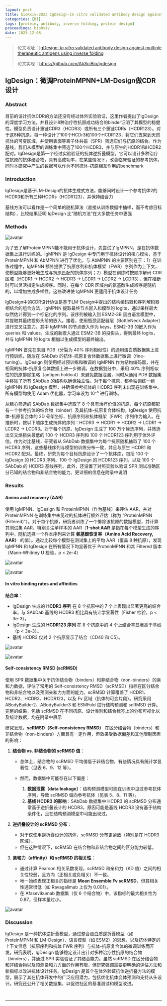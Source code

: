 ```yaml
---
layout: post
title: bioRxiv-2023 IgDesign-In vitro validated antibody design against multiple therapeutic antigens using inverse folding
categories: [BI]
tags: [protein, antibody, inverse folding, protein design]
proceedings: bioRxiv
date: 2023-12-08
---
```


> 论文地址：[IgDesign: *In vitro* validated antibody design against multiple therapeutic antigens using inverse folding](http://biorxiv.org/lookup/doi/10.1101/2023.12.08.570889)
>
> 论文实现：<https://github.com/AbSciBio/igdesign>

## IgDesign：微调ProteinMPNN+LM-Design做CDR设计

### Abstract

目前的设计抗体CDR的方法还没有经过体外实验验证，这里作者提出了IgDesign的深度学习方法，并且设计8种治疗性抗原成功结合的binder证明了其模型的稳健性。模型负责设计重链CDR3（HCDR3）或所有三个重链CDRs（HCDR123）。对于这8种抗原，每一种设计了100个HCDr3和100个HCDR123，将它们支架到天然抗体的可变区域，并使用表面等离子体共振（SPR）筛选它们与抗原的结合。作为基线，我们从模型的训练集中筛选了100个HCDR3，并与原生的HCDR1和HCDR2配对。IgDesign是第一个经过实验验证的抗体逆折叠模型。它可以设计多种治疗性抗原的抗体结合物，具有高成功率，在某些情况下，改善临床验证的参考抗体。同时本研究中产生的数据可以作为不同抗体-抗原相互作用的benchmark

### Introduction

IgDesign是基于LM-Design的抗体生成式方法，能够同时设计一个参考抗体2的HCDR3和所有三种HCDRs（HCDR123），并保持结合力

基线方法可以看作是一个简单的随机算法（直接从训练数据中抽样，而不考虑目标结构），比较结果证明 IgDesign 比“随机方法”在大多数任务中更强

### Methods

​![avatar](https://blog-img-1259433191.cos.ap-shanghai.myqcloud.com/IgDesign/fig1.png "avatar")​

为了去了解ProteinMPNN能不能用于抗体设计，先尝试了IgMPNN，是在抗体数据集上进行训练的。IgMPNN 是 IgDesign 中专门用于抗体设计的核心模块，基于 ProteinMPNN 和 AbMPNN 进行了优化。与 AbMPNN 的主要区别在于：1）在训练过程中，IgMPNN 额外提供了抗原序列和抗体框架（FWR）序列作为上下文，使模型能够更好地生成与抗原匹配的抗体序列；2）模型在训练时按顺序解码 CDR 区域（HCDR1 → HCDR2 → HCDR3 → LCDR1 → LCDR2 → LCDR3），但在推断时可以灵活指定生成顺序。同时，在每个 CDR 区域内的氨基酸生成顺序是随机的，以增加生成多样性。这些改进使 IgMPNN 更适用于抗体设计任务

IgDesign中的CDR设计协议是基于LM-Design中提出的结构编码器和序列解码器相结合的组合方法，IgMPNN 提取最终节点嵌入和模型的 logits，通过采样最大似然估计得到一个标记化的序列。该序列被输入到 ESM2-3B 蛋白语言模型中，并提取其最终投影头前的嵌入。接着，使用瓶颈适配器层（BottleNeck Adapter）进行交叉注意力，其中 IgMPNN 的节点嵌入作为 keys，ESM2-3B 的嵌入作为 queries 和 values。生成的新嵌入通过 ESM2-3B 的投影头，得到最终 logits，并与 IgMPNN 的 logits 相加以生成模型的最终输出。

IgMPNN 首先在来自 PDB（分裂为 40% 序列相似性）的通用蛋白质数据集上进行预训练，随后在 SAbDab 的抗体-抗原复合体数据集上进行微调（fine-tuning）。IgDesign 则使用经过预训练和微调的 IgMPNN 作为结构编码器，并在相同的抗体-抗原复合体数据上进一步微调。在数据划分中，采用 40% 序列相似性的抗原排除策略（antigen holdout）来避免数据泄漏，同时从通用 PDB 数据集中移除了所有 SAbDab 的结构以确保独立性。对于每个抗原，都单独训练一组 IgMPNN 和 IgDesign 模型，并确保参考抗体的 HCDR3 序列未出现在训练集中。所有模型均使用 Adam 优化器，学习率设为 10⁻³ 进行训练。

从精心筛选的 SAbDab 数据集中选取了 8 个具有治疗价值的抗原，每个抗原都配有一个参考抗体的结合物（binder）及其抗体-抗原复合体结构。IgDesign 使用抗体-抗原复合体的 3D 骨架坐标、抗原序列和抗体框架（FWR）序列作为输入。在推断时，按以下顺序生成抗体的序列：HCDR3 → HCDR1 → HCDR2 → LCDR1 → LCDR2 → LCDR3。对于每个抗原，IgDesign 生成了 100 万个候选序列，并筛选出交叉熵损失最低的 100 个 HCDR3 序列和 100 个 HCDR123 序列用于体外评估。作为对比基线，研究者从 SAbDab 数据集中为每个抗原随机抽取了 100 个 HCDR3 序列，这些基线序列与模型的训练分布一致，并且与原生 HCDR1 和 HCDR2 配对。最终，研究为每个目标抗原设计了一个抗体库，包括 100 个 IgDesign 的 HCDR3 序列、100 个 IgDesign 的 HCDR123 序列，以及 100 个 SAbDab 的 HCDR3 基线序列。此外，还设置了对照实验以验证 SPR 测试准确区分已知的结合物和非结合物的能力。更详细的信息在附录中说明

### Results

#### Amino acid recovery (AAR)

使用 IgMPNN、IgDesign 和 ProteinMPNN（作为基线）来评估 AAR，并对 ProteinMPNN 在训练集中未见过的抗体进行额外评估（称为 “ProteinMPNN (Filtered)”）。对于每个抗原，研究者训练了一个排除该抗原的数据模型，并计算其测试集 AAR，特别关注单样本的 AAR（**1-shot AAR** 是指在每个模型生成的序列中，随机选择一个样本序列来计算 **氨基酸恢复率（Amino Acid Recovery, AAR）** 的值）。通过比较每个模型在测试集上的平均 AAR（覆盖 8 种抗原），发现 IgMPNN 和 IgDesign 在所有情况下均显著优于 ProteinMPNN 和其 Filtered 版本（Mann-Whitney U 检验，p < 2e-4）

​![avatar](https://blog-img-1259433191.cos.ap-shanghai.myqcloud.com/IgDesign/fig3-4.png "avatar")​

​![avatar](https://blog-img-1259433191.cos.ap-shanghai.myqcloud.com/IgDesign/fig5-6.png "avatar")​

#### In vitro binding rates and affinities

**结合率**：

*   IgDesign 生成的 **HCDR3 序列** 在 8 个抗原中的 7 个上表现出显著更高的结合率，与 SAbDab 基线的 HCDR3 相比具有统计学显著性（Fisher 检验，p < 3e-3）。
*   IgDesign 生成的 **HCDR123 序列** 在 8 个抗原中的 4 个上结合率显著高于基线（p < 3e-3）。
*   基线 HCDR3 仅对 2 个抗原显示了结合（CD40 和 C5）。

​![avatar](https://blog-img-1259433191.cos.ap-shanghai.myqcloud.com/IgDesign/fig2.png "avatar")​

​![avatar](https://blog-img-1259433191.cos.ap-shanghai.myqcloud.com/IgDesign/tab3-4.png "avatar")​

#### Self-consistency RMSD (scRMSD)

使用 SPR 数据集中关于抗体结合物（binders）和非结合物（non-binders）的亲和力数据，评估了常用的 Self-consistency RMSD（scRMSD）指标在区分结合物和非结合物以及预测亲和力方面的能力。scRMSD 计算覆盖了 HCDR1、HCDR2、HCDR3、HCDR123，以及 Fv 区域（抗体的可变片段）。研究采用 ABodyBuilder2、ABodyBuilder3 和 ESMFold 进行结构预测和 scRMSD 计算。完整的结果，包括 scRMSD 在不同抗原、设计类别和结合标签上的分布可视化以及统计数据，均在附录中展示

研究发现，**scRMSD（Self-consistency RMSD）** 在区分结合物（binders）和非结合物（non-binders）方面具有一定作用，但效果受数据偏差和其他限制因素的影响：

1.  **结合物 vs. 非结合物的 scRMSD 值**：

    *   总体上，结合物的 scRMSD 平均值低于非结合物，有些情况具有统计学显著性（见表 6、9、12 等）。
    *   然而，数据集中可能存在以下偏差：

        1.  **数据泄露（data leakage）**：结构预测模型可能在训练中见过参考抗体序列，导致 scRMSD 偏向参考抗体（见表 5、8、11 等）。
        2.  **基线 HCDR3 的影响**：SAbDab 数据集中 HCDR3 的 scRMSD 分布通常高于逆折叠设计的 HCDR3，原因可能是基线 HCDR3 没有基于结构条件化，且在结构预测模型中可能出现过。
2.  **逆折叠设计的 scRMSD 分布**：

    *   对于仅使用逆折叠设计的抗体，scRMSD 分布更紧致（特别是在 HCDR3 区域）。
    *   但在这种情况下，scRMSD 在结合物和非结合物之间的区分能力较低。
3.  **亲和力（affinity）和 scRMSD 的相关性**：

    *   通过计算 Pearson 相关系数发现，scRMSD 和亲和力（KD 值）之间的相关性较弱，且方向（正相关或负相关）不一致。
    *   唯一始终表现正相关的指标是 **Mean Ensemble Fv scRMSD**，但其相关性通常很低（如 Ravagalimab 上仅为 0.001）。
    *   在 Afasevikumab 数据集（仅 6 个结合物）中，该指标的最大相关性为 0.87，但样本量过小。

​![avatar](https://blog-img-1259433191.cos.ap-shanghai.myqcloud.com/IgDesign/tab5-7.png "avatar")​

### Discussion

IgDesign 是一种抗体逆折叠模型，通过整合蛋白质逆折叠模型（如 ProteinMPNN 和 LM-Design）、语言模型（如 ESM2）的思想，以及抗体特定的上下文信息（抗原序列和抗体 FWR 序列）与抗体-抗原复合体的微调训练而开发。研究表明，IgDesign 能够稳定设计出针对多种治疗性抗原的结合物（binders），并通过 SPR 实验验证了其结合能力。虽然 scRMSD 在区分结合物和非结合物以及预测亲和力方面的作用有限，但研究强调需要更明确的评估方法和新指标以改进抗体设计任务。IgDesign 是首个在体外验证抗体逆折叠方法的模型，展示了其在抗体开发中的广泛应用潜力，包括优化抗体变体预测和支持从头设计。研究还公开了相关数据集，以促进社区的基准测试和模型改进。

​

***

​
